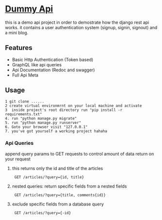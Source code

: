 # [Dummy Api](https://django-restql.yezyilomo.com)
this is a demo api project in order to demostrate how the django rest api works. it contains a user authentication system (signup, signin, signout) and a mini blog.

## Features
* Basic Http Authentication (Token based)
* GraphQL like api queries
* Api Documentation (Redoc and swagger)
* Full Api Meta

## Usage
    1 git clone ......
    2 create virtual environmrnt on your local machine and activate
    3  inside project's root directory run "pip install -r requirements.txt"
    4. run "python manage.py migrate"
    5. run "python manage.py runserver"
    6. Goto your browser visit "127.0.0.1"
    7. you've got yourself a working project hahaha

### Api Queries
append query params to GET requests to control amount of data return on your request

1. this returns only the id and title of the articles 

        GET /articles/?query={id, title}

2. nested queries: return specific fields from a nested fields

        GET /articles/?query={title, comments{id}}
3. exclude specific fields from a database query

        GET /articles/?query={-id}

